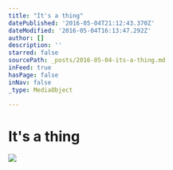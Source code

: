```yaml
---
title: "It's a thing"
datePublished: '2016-05-04T21:12:43.370Z'
dateModified: '2016-05-04T16:13:47.292Z'
author: []
description: ''
starred: false
sourcePath: _posts/2016-05-04-its-a-thing.md
inFeed: true
hasPage: false
inNav: false
_type: MediaObject

---
```

# It's a thing
![](https://the-grid-user-content.s3-us-west-2.amazonaws.com/692e422a-7a24-4437-96fe-4c5eb26298fb.jpg)